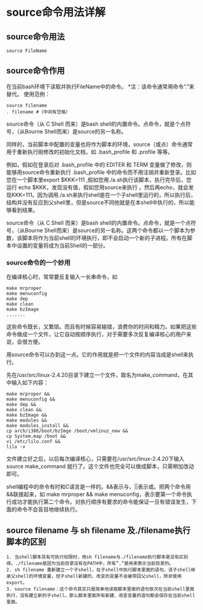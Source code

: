 # source命令用法详解
## source命令用法
```shell
source FileName
```
## source命令作用
在当前bash环境下读取并执行FileName中的命令。
*注：该命令通常用命令“.”来替代。 使用范例：
```shell
source filename
. filename #（中间有空格）
```

source命令（从 C Shell 而来）是bash shell的内置命令。点命令，就是个点符号，（从Bourne Shell而来）是source的另一名称。

同样的，当前脚本中配置的变量也将作为脚本的环境，source（或点）命令通常用于重新执行刚修改的初始化文档，如 .bash_profile 和 .profile 等等。

例如，假如在登录后对 .bash_profile 中的 EDITER 和 TERM 变量做了修改，则能够用source命令重新执行 .bash_profile 中的命令而不用注销并重新登录。比如您在一个脚本里export $KKK=111 ,假如您用./a.sh执行该脚本，执行完毕后，您运行 echo $KKK，发现没有值，假如您用source来执行 ，然后再echo，就会发现KKK=111。因为调用./a.sh来执行shell是在一个子shell里运行的，所以执行后，结构并没有反应到父shell里，但是source不同他就是在本shell中执行的，所以能够看到结果。

source命令（从 C Shell 而来）是bash shell的内置命令。点命令，就是一个点符号，（从Bourne Shell而来）是source的另一名称。这两个命令都以一个脚本为参数，该脚本将作为当前shell的环境执行，即不会启动一个新的子进程。所有在脚本中设置的变量将成为当前Shell的一部分。

### source命令的一个妙用
在编译核心时，常常要反复输入一长串命令，如
```shell
make mrproper
make menuconfig
make dep
make clean
make bzImage
.......

```

这些命令既长，又繁琐。而且有时候容易输错，浪费你的时间和精力。如果把这些命令做成一个文件，让它自动按顺序执行，对于需要多次反复编译核心的用户来说，会很方便。

用source命令可以办到这一点。它的作用就是把一个文件的内容当成是shell来执行。

先在/usr/src/linux-2.4.20目录下建立一个文件，取名为make_command，在其中输入如下内容：
```shell
make mrproper &&
make menuconfig &&
make dep &&
make clean &&
make bzImage &&
make modules &&
make modules_install &&
cp arch/i386/boot/bzImge /boot/vmlinuz_new &&
cp System.map /boot &&
vi /etc/lilo.conf &&
lilo -v
```
文件建立好之后，以后每次编译核心，只需要在/usr/src/linux-2.4.20下输入source make_command 就行了。这个文件也完全可以做成脚本，只需稍加改动即可。

shell编程中的命令有时和C语言是一样的。&&表示与，||表示或。把两个命令用&&联接起来，如 make mrproper && make menuconfig，表示要第一个命令执行成功才能执行第二个命令。对执行顺序有要求的命令能保证一旦有错误发生，下面的命令不会盲目地继续执行。

## source filename 与 sh filename 及./filename执行脚本的区别
	1. 当shell脚本具有可执行权限时，用sh filename与./filename执行脚本是没有区别得。./filename是因为当前目录没有在PATH中，所有”.”是用来表示当前目录的。
	2. sh filename 重新建立一个子shell，在子shell中执行脚本里面的语句，该子shell继承父shell的环境变量，但子shell新建的、改变的变量不会被带回父shell，除非使用export。
	3. source filename：这个命令其实只是简单地读取脚本里面的语句依次在当前shell里面执行，没有建立新的子shell。那么脚本里面所有新建、改变变量的语句都会保存在当前shell里面。

